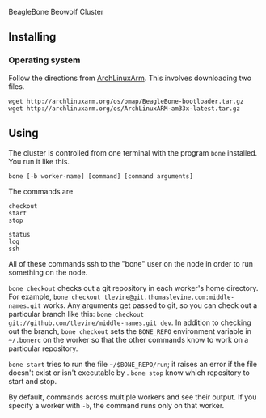 BeagleBone Beowolf Cluster



## Installing

### Operating system
Follow the directions from
[ArchLinuxArm](http://archlinuxarm.org/platforms/armv7/beaglebone).
This involves downloading two files.

    wget http://archlinuxarm.org/os/omap/BeagleBone-bootloader.tar.gz
    wget http://archlinuxarm.org/os/ArchLinuxARM-am33x-latest.tar.gz


## Using

The cluster is controlled from one terminal with the program `bone` installed.
You run it like this.

    bone [-b worker-name] [command] [command arguments]

The commands are

    checkout
    start
    stop
    
    status
    log
    ssh

All of these commands ssh to the "bone" user on the node in order to run
something on the node.

`bone checkout` checks out a git repository in each worker's home directory.
For example,  `bone checkout tlevine@git.thomaslevine.com:middle-names.git`
works. Any arguments get passed to git, so you can check out a particular branch
like this: `bone checkout git://github.com/tlevine/middle-names.git dev`.
In addition to checking out the branch, `bone checkout` sets the `BONE_REPO`
environment variable in `~/.bonerc` on the worker so that the other commands
know to work on a particular repository.

`bone start` tries to run the file `~/$BONE_REPO/run`; it raises an error if
the file doesn't exist or isn't executable by .
`bone stop` know which repository to start and stop.



By default, commands across multiple workers and see their output. If you
specify a worker with `-b`, the command runs only on that worker.
